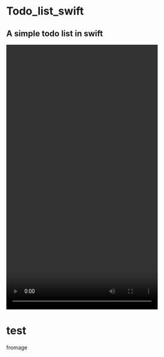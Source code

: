 # Todo_list_swift
## A simple todo list in swift


<video width="400" height="700" controls>
  <source src="test.mov" type="video/mov">
</video>

<!-- ![GIF](test.mov) -->
# test
fromage
